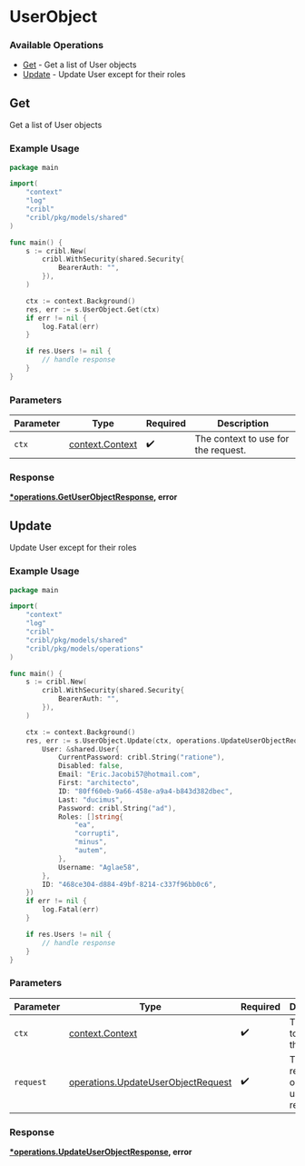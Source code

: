 # UserObject

### Available Operations

* [Get](#get) - Get a list of User objects
* [Update](#update) - Update User except for their roles

## Get

Get a list of User objects

### Example Usage

```go
package main

import(
	"context"
	"log"
	"cribl"
	"cribl/pkg/models/shared"
)

func main() {
    s := cribl.New(
        cribl.WithSecurity(shared.Security{
            BearerAuth: "",
        }),
    )

    ctx := context.Background()
    res, err := s.UserObject.Get(ctx)
    if err != nil {
        log.Fatal(err)
    }

    if res.Users != nil {
        // handle response
    }
}
```

### Parameters

| Parameter                                             | Type                                                  | Required                                              | Description                                           |
| ----------------------------------------------------- | ----------------------------------------------------- | ----------------------------------------------------- | ----------------------------------------------------- |
| `ctx`                                                 | [context.Context](https://pkg.go.dev/context#Context) | :heavy_check_mark:                                    | The context to use for the request.                   |


### Response

**[*operations.GetUserObjectResponse](../../models/operations/getuserobjectresponse.md), error**


## Update

Update User except for their roles

### Example Usage

```go
package main

import(
	"context"
	"log"
	"cribl"
	"cribl/pkg/models/shared"
	"cribl/pkg/models/operations"
)

func main() {
    s := cribl.New(
        cribl.WithSecurity(shared.Security{
            BearerAuth: "",
        }),
    )

    ctx := context.Background()
    res, err := s.UserObject.Update(ctx, operations.UpdateUserObjectRequest{
        User: &shared.User{
            CurrentPassword: cribl.String("ratione"),
            Disabled: false,
            Email: "Eric.Jacobi57@hotmail.com",
            First: "architecto",
            ID: "80ff60eb-9a66-458e-a9a4-b843d382dbec",
            Last: "ducimus",
            Password: cribl.String("ad"),
            Roles: []string{
                "ea",
                "corrupti",
                "minus",
                "autem",
            },
            Username: "Aglae58",
        },
        ID: "468ce304-d884-49bf-8214-c337f96bb0c6",
    })
    if err != nil {
        log.Fatal(err)
    }

    if res.Users != nil {
        // handle response
    }
}
```

### Parameters

| Parameter                                                                                | Type                                                                                     | Required                                                                                 | Description                                                                              |
| ---------------------------------------------------------------------------------------- | ---------------------------------------------------------------------------------------- | ---------------------------------------------------------------------------------------- | ---------------------------------------------------------------------------------------- |
| `ctx`                                                                                    | [context.Context](https://pkg.go.dev/context#Context)                                    | :heavy_check_mark:                                                                       | The context to use for the request.                                                      |
| `request`                                                                                | [operations.UpdateUserObjectRequest](../../models/operations/updateuserobjectrequest.md) | :heavy_check_mark:                                                                       | The request object to use for the request.                                               |


### Response

**[*operations.UpdateUserObjectResponse](../../models/operations/updateuserobjectresponse.md), error**

